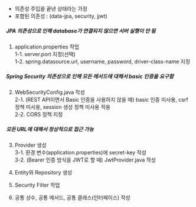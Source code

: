 - 의존성 주입을 끝낸 상태라는 가정
- 포함된 의존성 : (data-jpa, security, jjwt)

##### JPA 의존성으로 인해 database가 연결되지 않으면 서버 실행이 안 됨
1. application.properties 작업  
1-1. server.port 지정(선택)  
1-2. spring.datasource.url, username, password, driver-class-name 지정

##### Spring Security 의존성으로 인해 모든 메서드에 대해서 basic 인증을 요구함
2. WebSecurityConfig.java 작성  
2-1. (REST API이면서 Basic 인증을 사용하지 않을 때) basic 인증 미사용, csrf 정책 미사용, session 생성 정책 미사용 적용  
2-2. CORS 정책 지정

##### 모든 URL에 대해서 정상적으로 접근 가능

3. Provider 생성  
3-1. 환경 변수(application.properties)에 secret-key 작성  
3-2. (Bearer 인증 방식을 JWT로 할 때) JwtProvider.java 작성  

4. Entity와 Repository 생성  

5. Security Filter 작업  

6. 공통 상수, 공통 메서드, 공통 클래스(인터페이스) 작성  